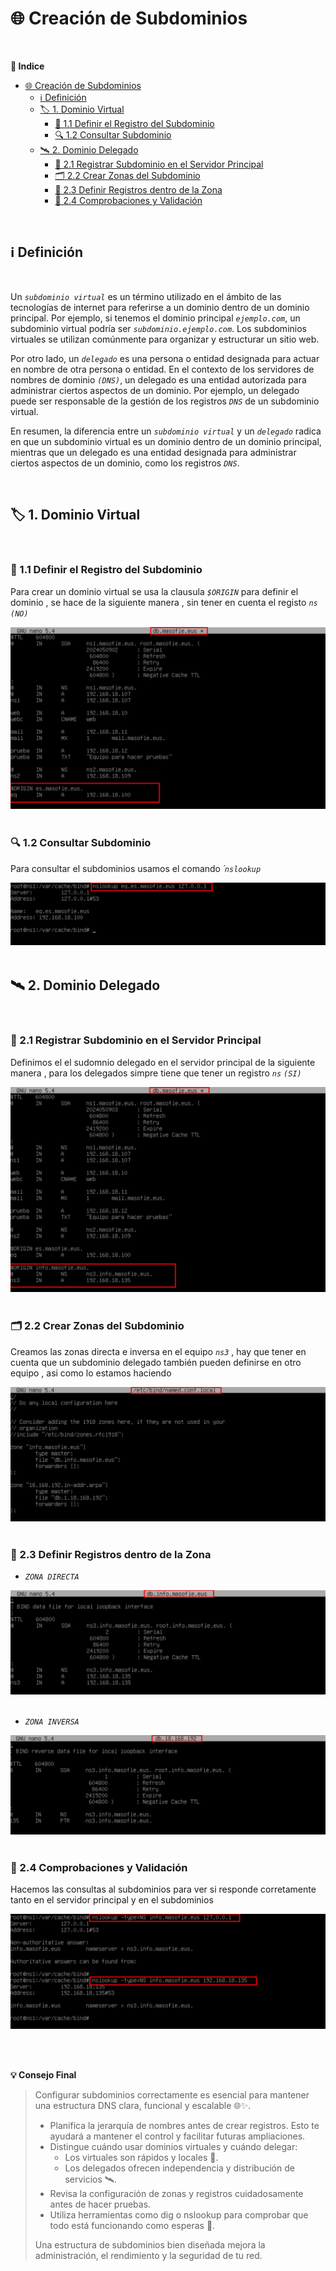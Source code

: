 # 🌐 Creación de Subdominios
<br>

**📑 Indice** 
- [🌐 Creación de Subdominios](#-creación-de-subdominios)
  - [ℹ️  Definición](#ℹ️--definición)
  - [🏷️ 1. Dominio Virtual](#️-1-dominio-virtual)
    - [🧾 1.1 Definir el Registro del Subdominio](#-11-definir-el-registro-del-subdominio)
    - [🔍 1.2 Consultar Subdominio](#-12-consultar-subdominio)
  - [🛰️ 2. Dominio Delegado](#️-2-dominio-delegado)
    - [📌 2.1 Registrar Subdominio en el Servidor Principal](#-21-registrar-subdominio-en-el-servidor-principal)
    - [🗂️ 2.2 Crear Zonas del Subdominio](#️-22-crear-zonas-del-subdominio)
    - [🧾 2.3 Definir Registros dentro de la Zona](#-23-definir-registros-dentro-de-la-zona)
    - [🧪 2.4 Comprobaciones y Validación](#-24-comprobaciones-y-validación)

<br>

## ℹ️  Definición 
<br>

Un *``subdominio virtual``* es un término utilizado en el ámbito de las tecnologías de internet para referirse a un dominio dentro de un dominio principal. Por ejemplo, si tenemos el dominio principal *``ejemplo.com``*, un subdominio virtual podría ser *``subdominio.ejemplo.com``*. Los subdominios virtuales se utilizan comúnmente para organizar y estructurar un sitio web.

Por otro lado, un *``delegado``* es una persona o entidad designada para actuar en nombre de otra persona o entidad. En el contexto de los servidores de nombres de dominio *``(DNS)``*, un delegado es una entidad autorizada para administrar ciertos aspectos de un dominio. Por ejemplo, un delegado puede ser responsable de la gestión de los registros *``DNS``* de un subdominio virtual.

En resumen, la diferencia entre un *``subdominio virtual``* y un *``delegado``* radica en que un subdominio virtual es un dominio dentro de un dominio principal, mientras que un delegado es una entidad designada para administrar ciertos aspectos de un dominio, como los registros *``DNS``*.

<br>

## 🏷️ 1. Dominio Virtual

<br>

### 🧾 1.1 Definir el Registro del Subdominio

Para crear un dominio virtual se usa la clausula *``$ORIGIN``* para definir el dominio , se hace de la siguiente manera , sin tener en cuenta el registo *``ns``* *``(NO)``*

![Añadiendo Registro A](./img/sub_dominios/1_subdominios_registros.png)
<br>
<br>



### 🔍 1.2 Consultar Subdominio

Para consultar el subdominios usamos el comando *´``nslookup``* 

![Consultar Subdominio](./img/sub_dominios/2_subdominios_virtual_consulta.png)
<br>
<br>




## 🛰️ 2. Dominio Delegado
<br>

### 📌 2.1 Registrar Subdominio en el Servidor Principal

Definimos el el sudomnio delegado en el servidor principal de la siguiente manera , para los delegados simpre tiene que tener un registro *``ns``* *``(SI)``*

![Definir Registro](./img/sub_dominios/3_subdominios_delegado_registro_principal.png)
<br>
<br>



### 🗂️ 2.2 Crear Zonas del Subdominio

Creamos las zonas directa e inversa en el equipo *``ns3``* , hay que tener en cuenta que un subdominio delegado también pueden definirse en otro equipo , asi como lo estamos haciendo 

![Creación de Zonas](./img/sub_dominios/4_subdominios_delegado_zonas_ns3.png)
<br>
<br>



### 🧾 2.3 Definir Registros dentro de la Zona

 - *``ZONA DIRECTA``*

![Zona Directa](./img/sub_dominios/5_subdominios_delegado_registros1_ns3.png)
<br>
<br>


 - *``ZONA INVERSA``*

![Zona Inversa](./img/sub_dominios/6_subdominios_delegado_registros2_ns3.png)
<br>
<br>




### 🧪 2.4 Comprobaciones y Validación

Hacemos las consultas al subdominios para ver si responde corretamente tanto en el servidor principal y en el subdominios 

![Comprobaciones](./img/sub_dominios/7_subdominios_delegado_consulta.png)
<br>
<br>


<br>

**💡 Consejo Final**

> Configurar subdominios correctamente es esencial para mantener una estructura DNS clara, funcional y escalable 🌐✨.
>
> - Planifica la jerarquía de nombres antes de crear registros. Esto te ayudará a mantener el control y facilitar futuras ampliaciones.
> - Distingue cuándo usar dominios virtuales y cuándo delegar:
>   - Los virtuales son rápidos y locales 🧩.
>   - Los delegados ofrecen independencia y distribución de servicios 🛰️.
> - Revisa la configuración de zonas y registros cuidadosamente antes de hacer pruebas.
> - Utiliza herramientas como dig o nslookup para comprobar que todo está funcionando como esperas 🔎.
>
> Una estructura de subdominios bien diseñada mejora la administración, el rendimiento y la seguridad de tu red.
